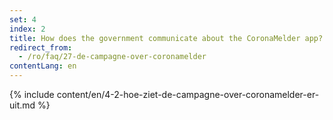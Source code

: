 ```yaml
---
set: 4
index: 2
title: How does the government communicate about the CoronaMelder app?
redirect_from: 
  - /ro/faq/27-de-campagne-over-coronamelder
contentLang: en
---
```

{% include content/en/4-2-hoe-ziet-de-campagne-over-coronamelder-er-uit.md %}
